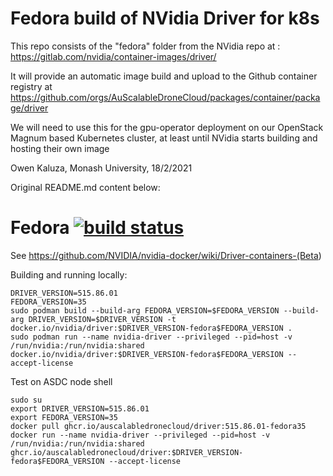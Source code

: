 # Fedora build of NVidia Driver for k8s

This repo consists of the "fedora" folder from the NVidia repo at : https://gitlab.com/nvidia/container-images/driver/

It will provide an automatic image build and upload to the Github container registry at https://github.com/orgs/AuScalableDroneCloud/packages/container/package/driver

We will need to use this for the gpu-operator deployment on our OpenStack Magnum based Kubernetes cluster, at least until NVidia starts building and hosting their own image

Owen Kaluza, Monash University, 18/2/2021

Original README.md content below:

# Fedora [![build status](https://gitlab.com/nvidia/driver/badges/master/build.svg)](https://gitlab.com/nvidia/driver/commits/master)

See <https://github.com/NVIDIA/nvidia-docker/wiki/Driver-containers-(Beta>)

Building and running locally:

```
DRIVER_VERSION=515.86.01
FEDORA_VERSION=35
sudo podman build --build-arg FEDORA_VERSION=$FEDORA_VERSION --build-arg DRIVER_VERSION=$DRIVER_VERSION -t docker.io/nvidia/driver:$DRIVER_VERSION-fedora$FEDORA_VERSION .
sudo podman run --name nvidia-driver --privileged --pid=host -v /run/nvidia:/run/nvidia:shared docker.io/nvidia/driver:$DRIVER_VERSION-fedora$FEDORA_VERSION --accept-license
```

Test on ASDC node shell

```
sudo su
export DRIVER_VERSION=515.86.01
export FEDORA_VERSION=35
docker pull ghcr.io/auscalabledronecloud/driver:515.86.01-fedora35
docker run --name nvidia-driver --privileged --pid=host -v /run/nvidia:/run/nvidia:shared ghcr.io/auscalabledronecloud/driver:$DRIVER_VERSION-fedora$FEDORA_VERSION --accept-license
```
